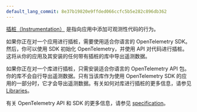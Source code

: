 ```yaml
---
default_lang_commit: 8e37b19820e9ffded066ccfc5b5e282c896db362
---
```


[插桩（Instrumentation）](/docs/concepts/instrumentation/) 是指向应用中添加可观测性代码的行为。

如果你正在对一个应用进行插桩，需要使用适合你语言的 OpenTelemetry SDK。然后，你可以使用 SDK 初始化 OpenTelemetry，并使用 API 对代码进行插桩。这将从你的应用及其安装的任何带有插桩的库中导出遥测数据。

如果你正在对一个库进行插桩，只需安装适合你语言的 OpenTelemetry API 包。你的库不会自行导出遥测数据。只有当该库作为使用 OpenTelemetry SDK 的应用的一部分时，它才会导出遥测数据。有关如何对库进行插桩的更多信息，请参见
[Libraries](/docs/concepts/instrumentation/libraries/)。

有关 OpenTelemetry API 和 SDK 的更多信息，请参见
[specification](/docs/specs/otel/)。
